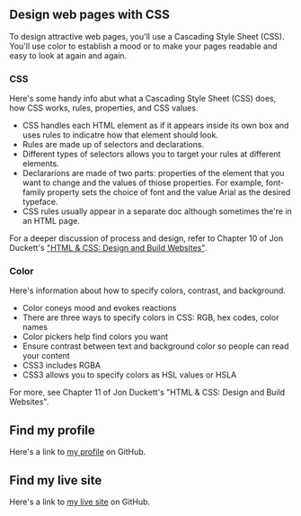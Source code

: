 ## Design web pages with CSS
To design attractive web pages, you'll use a Cascading Style Sheet (CSS). You'll use color to establish a mood or to make your pages readable and easy to look at again and again.

### CSS
Here's some handy info abut what a Cascading Style Sheet (CSS) does, how CSS works, rules, properties, and CSS values.
- CSS handles each HTML element as if it appears inside its own box and uses rules to indicatre how that element should look.
- Rules are made up of selectors and declarations.
- Different types of selectors allows you to target your rules at different elements.
- Declararions are made of two parts: properties of the element that you want to change and the values of thiose properties. For example, font-family property sets the choice of font and the value Arial as the desired typeface.
- CSS rules usually appear in a separate doc although sometimes the're in an HTML page.

For a deeper discussion of process and design, refer to Chapter 10 of Jon Duckett's ["HTML &amp; CSS: Design and Build Websites"](http://www.htmlandcssbook.com/).

### Color
Here's information about how to specify colors, contrast, and background.
- Color coneys mood and evokes reactions
- There are three ways to specify colors in CSS: RGB, hex codes, color names
- Color pickers help find colors you want
- Ensure contrast between text and background color so people can read your content
- CSS3 includes RGBA
- CSS3 allows you to specify colors as HSL values or HSLA

For more, see Chapter 11 of Jon Duckett's "HTML &amp; CSS: Design and Build Websites".

## Find my profile
Here's a link to [my profile](https://github.com/dbgrvll/) on GitHub.

## Find my live site
Here's a link to [my live site](https://dbgrvll.github.io/learning-journal/) on GitHub.